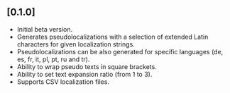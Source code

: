 ## [0.1.0]

* Initial beta version.
* Generates pseudolocalizations with a selection of extended Latin characters for given localization strings.
* Pseudolocalizations can be also generated for specific languages (de, es, fr, it, pl, pt, ru and tr).
* Ability to wrap pseudo texts in square brackets.
* Ability to set text expansion ratio (from 1 to 3).
* Supports CSV localization files.
